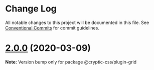 # Change Log

All notable changes to this project will be documented in this file.
See [Conventional Commits](https://conventionalcommits.org) for commit guidelines.

# [2.0.0](https://github.com/wintercounter/ccss/compare/v1.0.0...v2.0.0) (2020-03-09)

**Note:** Version bump only for package @cryptic-css/plugin-grid

